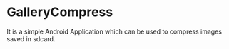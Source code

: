 # GalleryCompress

It is a simple Android Application which can be used to compress images saved in sdcard.
